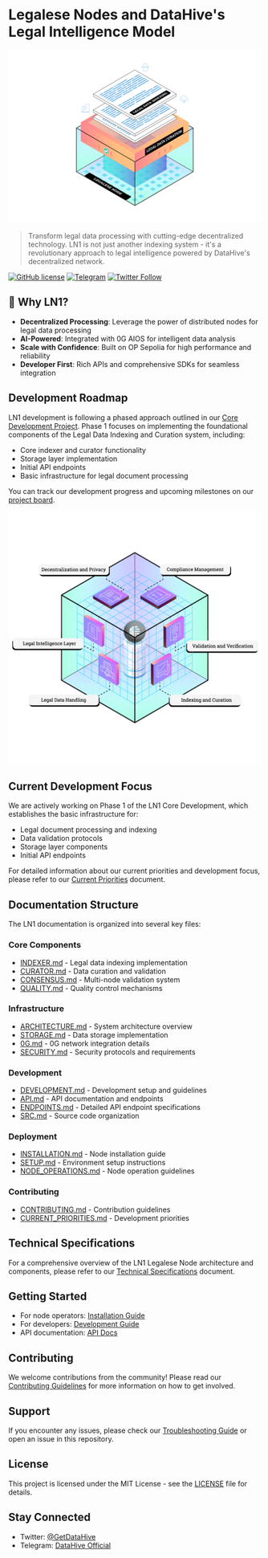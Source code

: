 # Legalese Nodes and DataHive's Legal Intelligence Model

<p align="center">
  <img src="docs/images/LN1.png" alt="LN1 Architecture" width="600">
</p>

> Transform legal data processing with cutting-edge decentralized technology. LN1 is not just another indexing system - it's a revolutionary approach to legal intelligence powered by DataHive's decentralized network.

[![GitHub license](https://img.shields.io/github/license/datahiv3/Legalese-Node-LN1)](LICENSE)
[![Telegram](https://img.shields.io/badge/Telegram-DataHive_Official-blue?logo=telegram)](https://t.me/datahiveofficial)
[![Twitter Follow](https://img.shields.io/twitter/follow/GetDataHive?style=social)](https://twitter.com/GetDataHive)

## 🚀 Why LN1?

- **Decentralized Processing**: Leverage the power of distributed nodes for legal data processing
- **AI-Powered**: Integrated with 0G AIOS for intelligent data analysis
- **Scale with Confidence**: Built on OP Sepolia for high performance and reliability
- **Developer First**: Rich APIs and comprehensive SDKs for seamless integration


## Development Roadmap

LN1 development is following a phased approach outlined in our [Core Development Project](https://github.com/orgs/datahiv3/projects/3). Phase 1 focuses on implementing the foundational components of the Legal Data Indexing and Curation system, including:

- Core indexer and curator functionality
- Storage layer implementation
- Initial API endpoints
- Basic infrastructure for legal document processing

You can track our development progress and upcoming milestones on our [project board](https://github.com/orgs/datahiv3/projects/3).

![LN1 Legalese Node System](docs/images/LNs.png)

## Current Development Focus

We are actively working on Phase 1 of the LN1 Core Development, which establishes the basic infrastructure for:
- Legal document processing and indexing
- Data validation protocols
- Storage layer components
- Initial API endpoints

For detailed information about our current priorities and development focus, please refer to our [Current Priorities](CURRENT_PRIORITIES.md) document.

## Documentation Structure

The LN1 documentation is organized into several key files:

### Core Components
- [INDEXER.md](/docs/components/indexer/INDEXER.md) - Legal data indexing implementation
- [CURATOR.md](/docs/components/curator/CURATOR.md) - Data curation and validation
- [CONSENSUS.md](/docs/components/curator/CONSENSUS.md) - Multi-node validation system
- [QUALITY.md](/docs/components/indexer/QUALITY.md) - Quality control mechanisms

### Infrastructure
- [ARCHITECTURE.md](/docs/technical/ARCHITECTURE.md) - System architecture overview
- [STORAGE.md](/docs/storage/STORAGE.md) - Data storage implementation
- [0G.md](/docs/infrastructure/0G.md) - 0G network integration details
- [SECURITY.md](/docs/security/SECURITY.md) - Security protocols and requirements

### Development
- [DEVELOPMENT.md](/docs/DEVELOPMENT.md) - Development setup and guidelines
- [API.md](/docs/api/API.md) - API documentation and endpoints
- [ENDPOINTS.md](/docs/api/ENDPOINTS.md) - Detailed API endpoint specifications
- [SRC.md](/docs/technical/SRC.md) - Source code organization

### Deployment
- [INSTALLATION.md](/docs/deployment/INSTALLATION.md) - Node installation guide
- [SETUP.md](/docs/infrastructure/SETUP.md) - Environment setup instructions
- [NODE_OPERATIONS.md](/docs/deployment/NODE_OPERATIONS.md) - Node operation guidelines

### Contributing
- [CONTRIBUTING.md](CONTRIBUTING.md) - Contribution guidelines
- [CURRENT_PRIORITIES.md](CURRENT_PRIORITIES.md) - Development priorities

## Technical Specifications

For a comprehensive overview of the LN1 Legalese Node architecture and components, please refer to our [Technical Specifications](/docs/technical/ARCHITECTURE.md) document.

## Getting Started

- For node operators: [Installation Guide](/docs/deployment/INSTALLATION.md)
- For developers: [Development Guide](/docs/DEVELOPMENT.md)
- API documentation: [API Docs](/docs/api/API.md)

## Contributing

We welcome contributions from the community! Please read our [Contributing Guidelines](CONTRIBUTING.md) for more information on how to get involved.

## Support

If you encounter any issues, please check our [Troubleshooting Guide](/docs/guides/troubleshooting.md) or open an issue in this repository.

## License

This project is licensed under the MIT License - see the [LICENSE](LICENSE) file for details.

## Stay Connected

- Twitter: [@GetDataHive](https://twitter.com/GetDataHive)
- Telegram: [DataHive Official](https://t.me/DataHive_Official)
